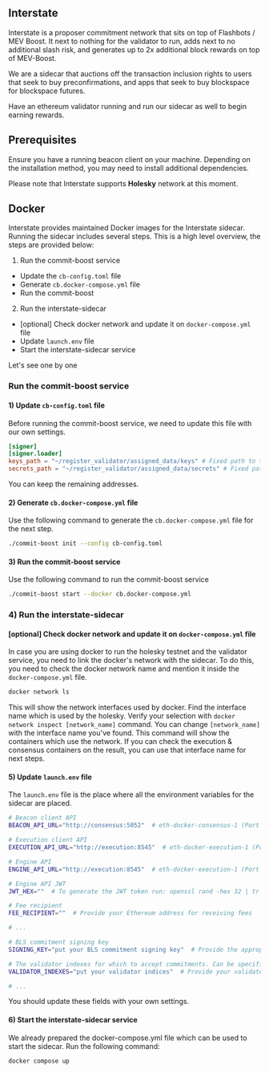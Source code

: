 ## Interstate

Interstate is a proposer commitment network that sits on top of Flashbots / MEV Boost. It next to nothing for the validator to run, adds next to no additional slash risk, and generates up to 2x additional block rewards on top of MEV-Boost.

We are a sidecar that auctions off the transaction inclusion rights to users that seek to buy preconfirmations, and apps that seek to buy blockspace for blockspace futures.

Have an ethereum validator running and run our sidecar as well to begin earning rewards.

## Prerequisites

Ensure you have a running beacon client on your machine. Depending on the installation method, you may need to install additional dependencies.

Please note that Interstate supports **Holesky** network at this moment.

## Docker

Interstate provides maintained Docker images for the Interstate sidecar.<br>
Running the sidecar includes several steps. This is a high level overview, the steps are provided below:
1. Run the commit-boost service
  - Update the `cb-config.toml` file
  - Generate `cb.docker-compose.yml` file
  - Run the commit-boost
2. Run the interstate-sidecar
  - [optional] Check docker network and update it on `docker-compose.yml` file
  - Update `launch.env` file
  - Start the interstate-sidecar service

Let's see one by one

### Run the commit-boost service

#### 1) Update `cb-config.toml` file
Before running the commit-boost service, we need to update this file with our own settings.
```toml
[signer]
[signer.loader]
keys_path = "~/register_validator/assigned_data/keys" # Fixed path to the keys folder to run validator
secrets_path = "~/register_validator/assigned_data/secrets" # Fixed path to the secrets folder to run validator
```
You can keep the remaining addresses.

#### 2) Generate `cb.docker-compose.yml` file
Use the following command to generate the `cb.docker-compose.yml` file for the next step.
```bash
./commit-boost init --config cb-config.toml
```

#### 3) Run the commit-boost service
Use the following command to run the commit-boost service
```bash
./commit-boost start --docker cb.docker-compose.yml
```

### 4) Run the interstate-sidecar

#### [optional] Check docker network and update it on `docker-compose.yml` file
In case you are using docker to run the holesky testnet and the validator service, you need to link the docker's network with the sidecar.
To do this, you need to check the docker network name and mention it inside the `docker-compose.yml` file.
```bash
docker network ls
```
This will show the network interfaces used by docker. Find the interface name which is used by the holesky.
Verify your selection with `docker network inspect [network_name]` command. You can change `[network_name]` with the interface name you've found.
This command will show the containers which use the network. If you can check the execution & consensus containers on the result, you can use that interface name for next steps.

#### 5) Update `launch.env` file
The `launch.env` file is the place where all the environment variables for the sidecar are placed.
```bash
# Beacon client API
BEACON_API_URL="http://consensus:5052"  # eth-docker-consensus-1 (Port 9000)

# Execution client API
EXECUTION_API_URL="http://execution:8545"  # eth-docker-execution-1 (Port 8545, assuming it's the JSON-RPC API)

# Engine API
ENGINE_API_URL="http://execution:8545"  # eth-docker-execution-1 (Port 8545, assuming it's also the engine API)

# Engine API JWT
JWT_HEX=""  # To generate the JWT token run: openssl rand -hex 32 | tr -d "\n" > jwtsecret

# Fee recipient
FEE_RECIPIENT=""  # Provide your Ethereum address for receiving fees

# ...

# BLS commitment signing key
SIGNING_KEY="put your BLS commitment signing key"  # Provide the appropriate BLS key

# The validator indexes for which to accept commitments. Can be specified as a range i.e. "1..96" (includes 96)
VALIDATOR_INDEXES="put your validator indices"  # Provide your validator indexes

# ...
```
You should update these fields with your own settings.

#### 6) Start the interstate-sidecar service

We already prepared the docker-compose.yml file which can be used to start the sidecar.
Run the following command:
```bash
docker compose up
```
